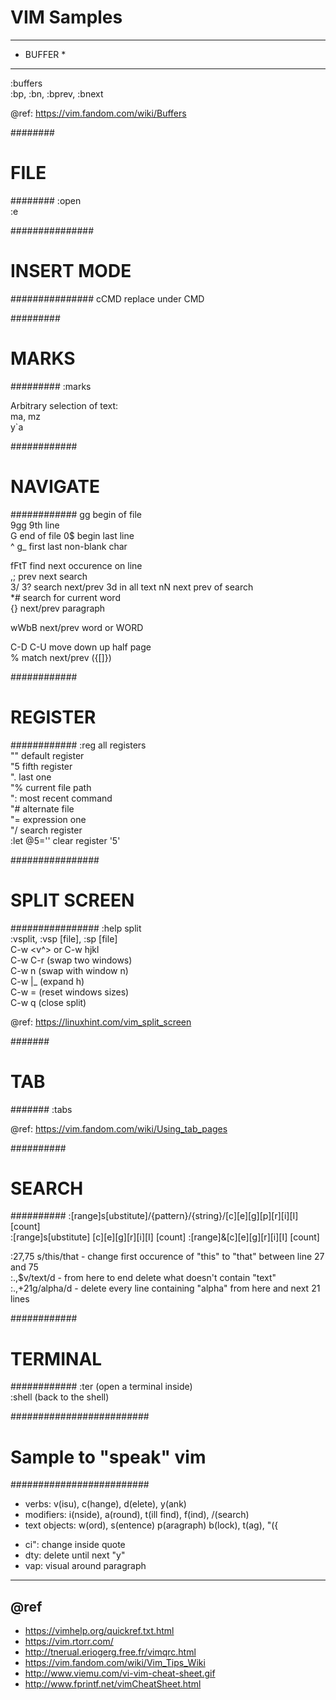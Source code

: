 VIM Samples
===========

**********
* BUFFER *
**********
:buffers  
:bp, :bn, :bprev, :bnext

@ref: https://vim.fandom.com/wiki/Buffers

########
# FILE #
########
:open <file>  
:e  
  
###############
# INSERT MODE #
###############
cCMD replace under CMD  
  
#########
# MARKS #
#########
:marks

Arbitrary selection of text:  
ma, mz  
y`a  
  
############
# NAVIGATE #
############
gg begin of file  
9gg 9th line  
G end of file
0$ begin last line  
^ g_ first last non-blank char  

fFtT find next occurence on line  
  ,; prev next search  
3/ 3? search next/prev 3d in all text
  nN next prev of search  
*#  search for current word  
{} next/prev paragraph  
 
wWbB next/prev word or WORD  
  
C-D C-U move down up half page  
% match next/prev ({[]})  

############
# REGISTER #
############
:reg  all registers  
"" default register   
"5 fifth register  
". last one  
"% current file path  
": most recent command  
"# alternate file  
"= expression one  
"/ search register  
:let @5='' clear register '5'  

################
# SPLIT SCREEN #
################
:help split  
:vsplit, :vsp [file], :sp [file]  
C-w <v^> or C-w hjkl  
C-w C-r (swap two windows)  
C-w n (swap with window n)  
C-w |_ (expand h)  
C-w = (reset windows sizes)  
C-w q (close split)  
  
@ref: https://linuxhint.com/vim_split_screen  

#######
# TAB #
####### 
:tabs  

@ref: https://vim.fandom.com/wiki/Using_tab_pages  
  
##########
# SEARCH #
##########
:[range]s[ubstitute]/{pattern}/{string}/[c][e][g][p][r][i][I] [count]  
:[range]s[ubstitute] [c][e][g][r][i][I] [count] :[range]&[c][e][g][r][i][I] [count]  
  
:27,75 s/this/that  -  change first occurence of "this" to "that" between line 27 and 75  
:.,$v/text/d  -  from here to end delete what doesn't contain "text"  
:.,+21g/alpha/d  -  delete every line containing "alpha" from here and next 21 lines  

############
# TERMINAL #
############
:ter (open a terminal inside)  
:shell (back to the shell)
 
#########################
# Sample to "speak" vim #
#########################
- verbs: v(isu), c(hange), d(elete), y(ank)
- modifiers: i(nside), a(round), t(ill find), f(ind), /(search)
- text objects: w(ord), s(entence) p(aragraph) b(lock), t(ag), "({
  
* ci": change inside quote
* dty: delete until next "y"
* vap: visual around paragraph

---
## @ref
* https://vimhelp.org/quickref.txt.html
* https://vim.rtorr.com/
* http://tnerual.eriogerg.free.fr/vimqrc.html
* https://vim.fandom.com/wiki/Vim_Tips_Wiki
* http://www.viemu.com/vi-vim-cheat-sheet.gif
* http://www.fprintf.net/vimCheatSheet.html
